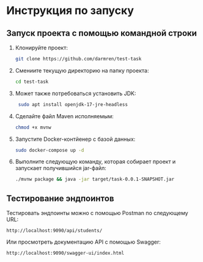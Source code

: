 # Инструкция по запуску

## Запуск проекта с помощью командной строки

1. Клонируйте проект:
   ```bash
   git clone https://github.com/darmren/test-task
   ```

2. Смениите текущую директорию на папку проекта:
   ```bash
   cd test-task
   ```

3. Может также потребоваться установить JDK:
   ```bash
    sudo apt install openjdk-17-jre-headless
   ```
4. Сделайте файл Maven исполняемым:
   ```bash
   chmod +x mvnw
   ```
5. Запустите Docker-контйенер с базой данных:
    ```bash
    sudo docker-compose up -d
    ```
6. Выполните следующую команду, которая собирает проект и запускает получившийся jar-файл:
   ```bash
   ./mvnw package && java -jar target/task-0.0.1-SNAPSHOT.jar
   ```

## Тестирование эндпоинтов

Тестировать эндпоинты можно с помощью Postman по следующему URL:
```
http://localhost:9090/api/students/
```

Или просмотреть документацию API с помощью Swagger:
```
http://localhost:9090/swagger-ui/index.html
```
